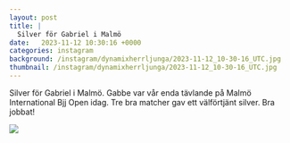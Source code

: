 ```yaml
---
layout: post
title: |
  Silver för Gabriel i Malmö
date:   2023-11-12 10:30:16 +0000
categories: instagram
background: /instagram/dynamixherrljunga/2023-11-12_10-30-16_UTC.jpg
thumbnail: /instagram/dynamixherrljunga/2023-11-12_10-30-16_UTC.jpg
---
```

Silver för Gabriel i Malmö. Gabbe var vår enda tävlande på Malmö International Bjj Open idag. Tre bra matcher gav ett välförtjänt silver. Bra jobbat! 



<img src='/www-dynamix-herrljunga/instagram/dynamixherrljunga/2023-11-12_10-30-16_UTC.jpg' class='img-fluid' />
